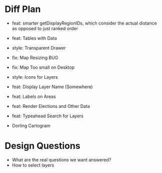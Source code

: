 # Diff Plan

* feat: smarter getDisplayRegionIDs, which consider the actual distance as opposed to just ranked order
* feat: Tables with Data
* style: Transparent Drawer
* fix: Map Resizing BUG
* fix: Map Too small on Desktop

* style: Icons for Layers
* feat: Display Layer Name (Somewhere)
* feat: Labels on Areas
* feat: Render Elections and Other Data
* feat: Typeahead Search for Layers

* Dorling Cartogram 

# Design Questions

* What are the real questions we want answered?
* How to select layers


